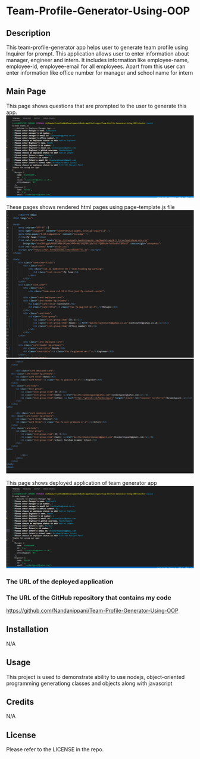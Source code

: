 # Team-Profile-Generator-Using-OOP
## Description
This team-profile-generator app helps user to generate team profile using Inquirer for prompt.
This application allows user to enter information about manager, engineer and intern.
It includes information like employee-name, employee-id, employee-email for all employees.
Apart from this user can enter information like office number for manager and school name for intern

## Main Page
This page shows questions that are prompted to the user to generate this app.
![Alt text](assets/teamgeneratorapp.PNG)

These pages shows rendered html pages using page-template.js file
![Alt text](assets/rendered%20html%20page.PNG)
![Alt text](assets/rendered%20html%20page2.PNG)

This page shows deployed application of team generator app
![Alt text](assets/teamgeneratorapp.PNG)


### The URL of the deployed application



### The URL of the GitHub repository that contains my code

https://github.com/Nandanippani/Team-Profile-Generator-Using-OOP

## Installation

N/A

## Usage

This project is used to demonstrate ability to use nodejs, object-oriented programming generationg classes and objects along with javascript

## Credits

N/A

## License

Please refer to the LICENSE in the repo.

